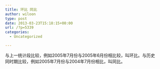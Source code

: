 ```yaml
---
title: 环比 同比
author: wiloon
type: post
date: 2013-03-23T15:18:15+00:00
url: /?p=5339
categories:
  - Uncategorized

---
```

与上一统计段比较，例如2005年7月份与2005年6月份相比较，叫环比。与历史同时期比较，例如2005年7月份与2004年7月份相比，叫同比。